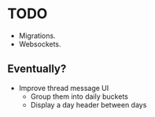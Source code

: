# TODO

-   Migrations.
-   Websockets.

## Eventually?

-   Improve thread message UI
    -   Group them into daily buckets
    -   Display a day header between days
